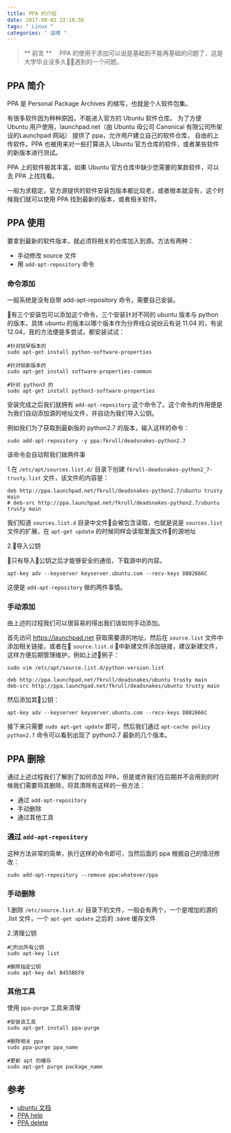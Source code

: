```yaml
---
title: PPA 的介绍
date: 2017-08-02 22:18:56
tags: " Linux "
categories: " 运维 "
---
```


> ** 前言 **
　PPA 的使用于添加可以说是基础到不能再基础的问题了，这是大学毕业没多久遇到的一个问题。

## PPA 简介

PPA 是 Personal Package Archives 的缩写，也就是个人软件包集。

有很多软件因为种种原因，不能进入官方的 Ubuntu 软件仓库。 为了方便 Ubuntu 用户使用，launchpad.net（由 Ubuntu 母公司 Canonical 有限公司所架设的Launchpad 网站） 提供了 ppa，允许用户建立自己的软件仓库， 自由的上传软件。PPA 也被用来对一些打算进入 Ubuntu 官方仓库的软件，或者某些软件的新版本进行测试。

PPA 上的软件极其丰富，如果 Ubuntu 官方仓库中缺少您需要的某款软件，可以去 PPA 上找找看。

一般为求稳定，官方源提供的软件安装包版本都比较老，或者根本就没有，这个时候我们就可以使用 PPA 找到最新的版本，或者相关软件。

## PPA 使用

要拿到最新的软件版本，就必须将相关的仓库加入到源。方法有两种：

- 手动修改 source 文件
- 用 `add-apt-repository` 命令

### 命令添加

一般系统是没有自带 add-apt-repository 命令，需要自己安装。

有三个安装包可以添加这个命令，三个安装针对不同的 ubuntu 版本与 python 的版本，具体 ubuntu 的版本以哪个版本作为分界线众说纷云有说 11.04 的，有说 12.04，我的方法便是多尝试，都安装试试：

```shell
#针对较早版本的
sudo apt-get install python-software-properties

#针对较新版本的
sudo apt-get install software-properties-common

#针对 python3 的
sudo apt-get install python3-software-properties
```

安装完成之后我们就拥有 `add-apt-repository` 这个命令了。这个命令的作用便是为我们自动添加源的地址文件，并自动为我们导入公钥。

例如我们为了获取到最新版的 python2.7 的版本，输入这样的命令：

```shell
sudo add-apt-repository -y ppa:fkrull/deadsnakes-python2.7
```

该命令会自动帮我们做两件事

1.在 `/etc/apt/sources.list.d/` 目录下创建 `fkrull-deadsnakes-python2_7-trusty.list` 文件，该文件的内容是：

```shell
deb http://ppa.launchpad.net/fkrull/deadsnakes-python2.7/ubuntu trusty main
# deb-src http://ppa.launchpad.net/fkrull/deadsnakes-python2.7/ubuntu trusty main
```

我们知道 `sources.list.d` 目录中文件会被包含读取，也就是说是 `sources.list` 文件的扩展，在 `apt-get update` 的时候同样会读取里面文件的源地址

2.导入公钥

只有导入公钥之后才能够安全的通信，下载源中的内容。

```shell
apt-key adv --keyserver keyserver.ubuntu.com --recv-keys DB82666C
```

这便是 `add-apt-repository` 做的两件事情。

### 手动添加

由上述的过程我们可以很容易的得出我们该如何手动添加。

首先访问 https://launchpad.net 获取需要源的地址，然后在 `source.list` 文件中添加相关链接，或者在 `source.list.d` 中新建文件添加链接，建议新建文件，这样方便后期管理维护，例如上述例子：

```shell
sudo vim /etc/apt/source.list.d/python-version.list

deb http://ppa.launchpad.net/fkrull/deadsnakes/ubuntu trusty main 
deb-src http://ppa.launchpad.net/fkrull/deadsnakes/ubuntu trusty main 
```

然后添加其公钥：

```shell
apt-key adv --keyserver keyserver.ubuntu.com --recv-keys DB82666C
```

接下来只需要 `sudo apt-get update` 即可，然后我们通过 `apt-cache policy python2.7` 命令可以看到出现了 python2.7 最新的几个版本。

## PPA 删除

通过上述过程我们了解到了如何添加 PPA，但是或许我们在后期并不会用到的时候我们需要将其删除，将其清除有这样的一些方法：

- 通过 `add-apt-repository`
- 手动删除
- 通过其他工具

### 通过 `add-apt-repository`

这种方法非常的简单，执行这样的命令即可，当然后面的 ppa 根据自己的情况修改：

```shell
sudo add-apt-repository --remove ppa:whatever/ppa
```

### 手动删除

1.删除 `/etc/source.list.d/` 目录下的文件，一般会有两个，一个是增加的源的 .list 文件，一个 `apt-get update` 之后的 .save 缓存文件

2.清理公钥

```shell
#列出所有公钥
sudo apt-key list

#删除指定公钥
sudo apt-key del B455BEF0

```

### 其他工具

使用 `ppa-purge` 工具来清理

```shell
#安装该工具
sudo apt-get install ppa-purge

#删除相关 ppa
sudo ppa-purge ppa_name

#更新 apt 的缓存
sudo apt-get purge package_name
```

## 参考

- [ubuntu 文档](http://people.ubuntu.com/~happyaron/udc-cn/lucid-html/ch11s02.html)
- [PPA help](https://help.launchpad.net/Packaging/PPA/InstallingSoftware)
- [PPA delete](http://askubuntu.com/questions/307/how-can-ppas-be-removed)